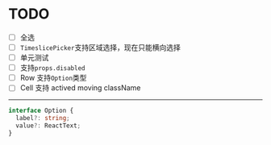 # TODO

- [ ] 全选
- [ ] `TimeslicePicker`支持区域选择，现在只能横向选择
- [ ] 单元测试
- [ ] 支持`props.disabled`
- [ ] Row 支持`Option`类型
- [ ] Cell 支持 actived moving className

---

```ts
interface Option {
  label?: string;
  value?: ReactText;
}
```
